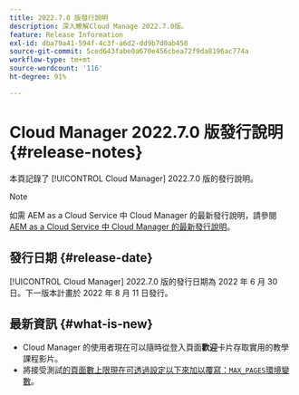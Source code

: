 ```yaml
---
title: 2022.7.0 版發行說明
description: 深入瞭解Cloud Manage 2022.7.0版。
feature: Release Information
exl-id: dba79a41-594f-4c3f-a6d2-dd9b7d0ab450
source-git-commit: 5ced643fabe0a670e456cbea72f9da8196ac774a
workflow-type: tm+mt
source-wordcount: '116'
ht-degree: 91%

---
```


# Cloud Manager 2022.7.0 版發行說明 {#release-notes}

本頁記錄了 [!UICONTROL Cloud Manager] 2022.7.0 版的發行說明。

>[!NOTE]
>
>如需 AEM as a Cloud Service 中 Cloud Manager 的最新發行說明，請參閱 [AEM as a Cloud Service 中 Cloud Manager 的最新發行說明](https://experienceleague.adobe.com/zh-hant/docs/experience-manager-cloud-service/content/release-notes/cloud-manager/current)。

## 發行日期 {#release-date}

[!UICONTROL Cloud Manager] 2022.7.0 版的發行日期為 2022 年 6 月 30 日。下一版本計畫於 2022 年 8 月 11 日發行。

## 最新資訊 {#what-is-new}

* Cloud Manager 的使用者現在可以隨時從登入頁面&#x200B;**歡迎**&#x200B;卡片存取實用的教學課程影片。
* 將接受測試[的頁面數上限現在可透過設定以下來加以覆寫：`MAX_PAGES`環境變數](/help/using/code-quality-testing.md#crawler)。
